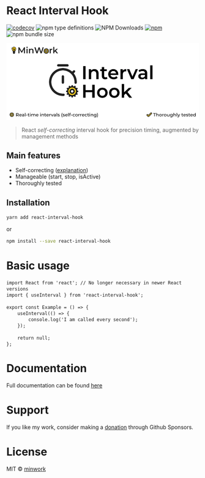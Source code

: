 # React Interval Hook

[![codecov](https://codecov.io/gh/minwork/react/branch/main/graph/badge.svg?token=2KPMMSLDOM)](https://codecov.io/gh/minwork/react)
![npm type definitions](https://img.shields.io/npm/types/react-interval-hook)
![NPM Downloads](https://img.shields.io/npm/dm/react-interval-hook)
[![npm](https://img.shields.io/npm/v/react-interval-hook)](https://www.npmjs.com/package/react-interval-hook)
![npm bundle size](https://img.shields.io/bundlephobia/minzip/react-interval-hook)

![React Interval Hook](https://raw.githubusercontent.com/minwork/react/main/packages/react-interval-hook/images/react-interval-hook.webp)

> React _self-correcting_ interval hook for precision timing, augmented by management methods

## Main features

-   Self-correcting ([explanation](https://stackoverflow.com/a/29972322/10322539))
-   Manageable (start, stop, isActive)
-   Thoroughly tested

## Installation

```bash
yarn add react-interval-hook
```

or

```bash
npm install --save react-interval-hook
```

# Basic usage

```tsx
import React from 'react'; // No longer necessary in newer React versions
import { useInterval } from 'react-interval-hook';

export const Example = () => {
    useInterval(() => {
        console.log('I am called every second');
    });
    
    return null;
};
```

# Documentation

Full documentation can be found [here](https://minwork.gitbook.io/react-interval-hook/)

# Support

If you like my work, consider making a [donation](https://github.com/sponsors/minwork) through Github Sponsors.

# License

MIT © [minwork](https://github.com/minwork)
